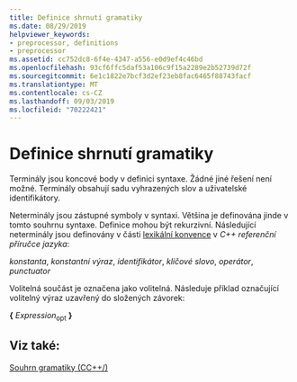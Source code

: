 ```yaml
---
title: Definice shrnutí gramatiky
ms.date: 08/29/2019
helpviewer_keywords:
- preprocessor, definitions
- preprocessor
ms.assetid: cc752dc8-6f4e-4347-a556-e0d9ef4c46bd
ms.openlocfilehash: 93cf6ffc5daf53a106c9f15a2289e2b52739d72f
ms.sourcegitcommit: 6e1c1822e7bcf3d2ef23eb8fac6465f88743facf
ms.translationtype: MT
ms.contentlocale: cs-CZ
ms.lasthandoff: 09/03/2019
ms.locfileid: "70222421"
---
```

# <a name="definitions-for-the-grammar-summary"></a>Definice shrnutí gramatiky

Terminály jsou koncové body v definici syntaxe. Žádné jiné řešení není možné. Terminály obsahují sadu vyhrazených slov a uživatelské identifikátory.

Neterminály jsou zástupné symboly v syntaxi. Většina je definována jinde v tomto souhrnu syntaxe. Definice mohou být rekurzivní. Následující neterminály jsou definovány v části [lexikální konvence](../cpp/lexical-conventions.md) v  *C++ referenční příručce jazyka*:

*konstanta*, *konstantní výraz*, *identifikátor*, *klíčové slovo*, *operátor*, *punctuator*

Volitelná součást je označena jako volitelná. <sub></sub> Následuje příklad označující volitelný výraz uzavřený do složených závorek:

**{** *Expression*<sub>opt</sub> **}**

## <a name="see-also"></a>Viz také:

[Souhrn gramatiky (CC++/)](../preprocessor/grammar-summary-c-cpp.md)
